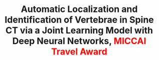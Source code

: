 ---
title: "Automatic Localization and Identification of Vertebrae in Spine CT via a Joint Learning Model with Deep Neural Networks, <font color=red>MICCAI Travel Award</font>"
authors: "**Hao Chen**, Chiyao Shen, Jing Qin, Dong Ni, Lin Shi, Jack C. Y. Cheng, Pheng-Ann Heng" 
pub_date: "2015-11-18"
image: "/static/img/pub/2015_jcnn.png" 
doi: "10.1007/978-3-319-24553-9_63"
conf:
  - name: "MICCAI 2015"
    url: "https://link.springer.com/chapter/10.1007/978-3-319-24553-9_63"
---